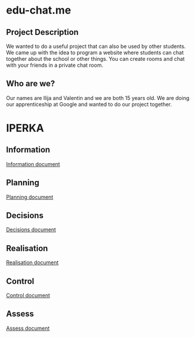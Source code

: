 # edu-chat.me

## Project Description
We wanted to do a useful project that can also be used by other students. We came up with the idea to program a website where students can chat together about the school or other things. You can create rooms and chat with your friends in a private chat room.

## Who are we?
Our names are Ilija and Valentin and we are both 15 years old. We are doing our apprenticeship at Google and wanted to do our project together. 

# IPERKA

## Information
[Information document](https://github.com/nussbaumerv/m431/blob/main/Doku_I.md)

## Planning
[Planning document](https://github.com/nussbaumerv/m431/blob/main/Doku_P.md)

## Decisions
[Decisions document](https://github.com/nussbaumerv/m431/blob/main/Doku_E.md)

## Realisation
[Realisation document](https://github.com/nussbaumerv/m431/blob/main/Doku_R.md)

## Control
[Control document](https://github.com/nussbaumerv/m431/blob/main/Doku_K.md)

## Assess
[Assess document](https://github.com/nussbaumerv/m431/blob/main/Doku_A.md)
